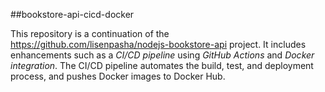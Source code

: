 ##bookstore-api-cicd-docker


This repository is a continuation of the https://github.com/lisenpasha/nodejs-bookstore-api project. 
It includes enhancements such as a *CI/CD pipeline* using *GitHub Actions* and *Docker integration*.
The CI/CD pipeline automates the build, test, and deployment process, and pushes Docker images to Docker Hub.
